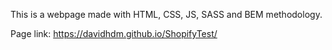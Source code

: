 This is a webpage made with HTML, CSS, JS, SASS and BEM methodology.

Page link: https://davidhdm.github.io/ShopifyTest/

